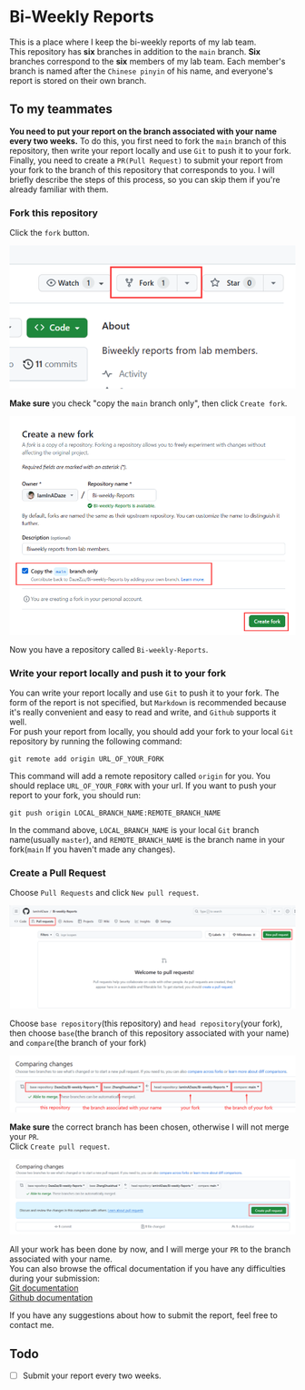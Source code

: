 # Bi-Weekly Reports
This is a place where I keep the bi-weekly reports of my lab team.\
This repository has **six** branches in addition to the `main` branch. **Six** branches correspond to the **six** members of my lab team. Each member's branch is named after the `Chinese pinyin` of his name, and everyone's report is stored on their own branch.

## To my teammates
**You need to put your report on the branch associated with your name every two weeks.** To do this, you first need to fork the `main` branch of this repository, then write your report locally and use `Git` to push it to your fork. Finally, you need to create a `PR(Pull Request)` to submit your report from your fork to the branch of this repository that corresponds to you. I will briefly describe the steps of this process, so you can skip them if you're already familiar with them.

### Fork this repository
Click the `fork` button.

![](images/fork1.png)

**Make sure** you check "copy the `main` branch only", then click `Create fork`.

![](images/fork2.png)

Now you have a repository called `Bi-weekly-Reports`.

### Write your report locally and push it to your fork

You can write your report locally and use `Git` to push it to your fork. The form of the report is not specified, but `Markdown` is recommended because it's really convenient and easy to read and write, and `Github` supports it well.\
For push your report from locally, you should add your fork to your local `Git` repository by running the following command:
```
git remote add origin URL_OF_YOUR_FORK
```
This command will add a remote repository called `origin` for you. You should replace `URL_OF_YOUR_FORK` with your url.
If you want to push your report to your fork, you should run:
```
git push origin LOCAL_BRANCH_NAME:REMOTE_BRANCH_NAME
```
In the command above, `LOCAL_BRANCH_NAME` is your local `Git` branch name(usually `master`), and `REMOTE_BRANCH_NAME` is the branch name in your fork(`main` If you haven't made any changes).

### Create a Pull Request

Choose `Pull Requests` and click `New pull request`.

![](images/PR1.png)

Choose `base repository`(this repository) and `head repository`(your fork), then choose `base`(the branch of this repository associated with your name) and `compare`(the branch of your fork)

![](images/PR2.png)

**Make sure** the correct branch has been chosen, otherwise I will not merge your `PR`.\
Click `Create pull request`.

![](images/PR3.png)

All your work has been done by now, and I will merge your `PR` to the branch associated with your name.\
You can also browse the offical documentation if you have any difficulties during your submission:\
[Git documentation](https://git-scm.com/doc)\
[Github documentation](https://docs.github.com/en)

If you have any suggestions about how to submit the report, feel free to contact me.
## Todo
- [ ] Submit your report every two weeks.
